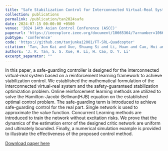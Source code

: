 ```yaml
---
title: "Safe Stabilization Control for Interconnected Virtual-Real Systems via Model-Based Reinforcement Learning"
collection: publications
permalink: /publication/tan2024safe
date: 2024-07-15 00:00:00 +0500
venue: '2024 14th Asian Control Conference (ASCC)'
paperurl: 'https://ieeexplore.ieee.org/document/10665364/?arnumber=10665364'
pubtype: 'conference'
code: 'https://github.com/tanjunkai2001/FT-SRL-Quadcopter'
citation: 'Tan, Jun Kai and Xue, Shuang Si and Li, Huan and Cao, Hui and Li, Dong Yu (2024). Safe Stabilization Control for Interconnected Virtual-Real Systems via Model-Based Reinforcement Learning. 2024 14th Asian Control Conference (ASCC).'
authors: 'J. K. Tan, S. S. Xue, H. Li, H. Cao, D. Y. Li'
excerpt_separator: ""
---
```

In this paper, a safe-guarding controller is designed for the interconnected virtual-real system based on a reinforcement learning framework to achieve stabilization control. We established the mathematical formulation of the interconnected virtual-real system and the safety-guaranteed stabilization optimization problem. Online reinforcement learning methods are utilized to solve the Hamilton-Jacobi-Bellman(HJB) equation on the established optimal control problem. The safe-guarding term is introduced to achieve safe-guarding control for the real part. Single network is used to approximate the value function. Concurrent Learning methods are introduced to train the network without excitation risks. We prove that the dynamics of the estimation error of the designed critic network are uniform and ultimately bounded. Finally, a numerical simulation example is provided to illustrate the effectiveness of the proposed control method.

[Download paper here](https://ieeexplore.ieee.org/document/10665364/?arnumber=10665364)